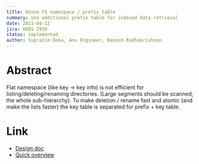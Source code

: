```yaml
---
title: Ozone FS namespace / prefix table
summary: Use additional prefix table for indexed data retrieval
date: 2021-04-12
jira: HDDS-2939
status: implemented
author: Supratim Deka, Anu Engineer, Rakesh Radhakrishnan
---
```

<!--
  Licensed under the Apache License, Version 2.0 (the "License");
  you may not use this file except in compliance with the License.
  You may obtain a copy of the License at

   http://www.apache.org/licenses/LICENSE-2.0

  Unless required by applicable law or agreed to in writing, software
  distributed under the License is distributed on an "AS IS" BASIS,
  WITHOUT WARRANTIES OR CONDITIONS OF ANY KIND, either express or implied.
  See the License for the specific language governing permissions and
  limitations under the License. See accompanying LICENSE file.
-->

# Abstract

 Flat namespace (like key -> key info) is not efficient for listing/deleting/renaming directories. (Large segments should be scanned, the whole sub-hierarchy). To make deletion / rename fast and atomic (and make the lists faster) the key table is separated for prefix + key table.

# Link

 * [Design doc](https://issues.apache.org/jira/secure/attachment/12991926/Ozone%20FS%20Namespace%20Proposal%20v1.0.docx)
 * [Quick overview](https://issues.apache.org/jira/secure/attachment/13023399/OzoneFS%20Optimizations_DesignOverview_%20HDDS-2939.pdf)
